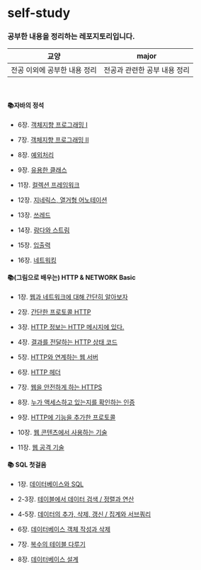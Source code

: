 # self-study

### 공부한 내용을 정리하는 레포지토리입니다.


|교양|major|
|---|---|
|전공 이외에 공부한 내용 정리|전공과 관련한 공부 내용 정리|


<br/>

#### 📚자바의 정석
- <p>6장. <a href="https://github.com/chchlee/self-study/blob/java/major/%EC%88%98%EC%97%85/%EC%9E%90%EB%B0%94%EC%9D%98%EC%A0%95%EC%84%9D/Chap6.%EA%B0%9D%EC%B2%B4%EC%A7%80%ED%96%A5%20%ED%94%84%EB%A1%9C%EA%B7%B8%EB%9E%98%EB%B0%8D.md">객체지향 프로그래밍 I</a>
</p>

- <p>7장. <a href="https://github.com/chchlee/self-study/blob/java/major/%EC%88%98%EC%97%85/%EC%9E%90%EB%B0%94%EC%9D%98%EC%A0%95%EC%84%9D/Chap7.%EA%B0%9D%EC%B2%B4%EC%A7%80%ED%96%A5%20%ED%94%84%EB%A1%9C%EA%B7%B8%EB%9E%98%EB%B0%8D%202.md">객체지향 프로그래밍 II</a>
</p>

- <p>8장. <a href="https://github.com/chchlee/self-study/blob/java/major/%EC%88%98%EC%97%85/%EC%9E%90%EB%B0%94%EC%9D%98%EC%A0%95%EC%84%9D/Chap8.%EC%98%88%EC%99%B8%EC%B2%98%EB%A6%AC.md">예외처리</a>
</p>

- <p>9장. <a href="https://github.com/chchlee/self-study/blob/java/major/%EC%88%98%EC%97%85/%EC%9E%90%EB%B0%94%EC%9D%98%EC%A0%95%EC%84%9D/Chap9.%EC%9C%A0%EC%9A%A9%ED%95%9C%ED%81%B4%EB%9E%98%EC%8A%A4.md">유용한 클래스</a>
</p>

- <p>11장. <a href="https://github.com/chchlee/self-study/blob/java/major/%EC%88%98%EC%97%85/%EC%9E%90%EB%B0%94%EC%9D%98%EC%A0%95%EC%84%9D/Chap11.%20%EC%BB%AC%EB%A0%89%EC%85%98%ED%94%84%EB%A0%88%EC%9E%84%EC%9B%8C%ED%81%AC.md">컬렉션 프레임워크</a>
</p>

- <p>12장. <a href="https://github.com/chchlee/self-study/blob/java/major/%EC%88%98%EC%97%85/%EC%9E%90%EB%B0%94%EC%9D%98%EC%A0%95%EC%84%9D/Chap12.%20%EC%A7%80%EB%84%A4%EB%A6%AD%EC%8A%A4%2C%20%EC%97%B4%EA%B1%B0%ED%98%95%2C%20%EC%95%A0%EB%84%88%ED%85%8C%EC%9D%B4%EC%85%98.md">지네릭스, 열거형 어노테이션</a>
</p>

- <p>13장. <a href="https://github.com/chchlee/self-study/blob/java/major/%EC%88%98%EC%97%85/%EC%9E%90%EB%B0%94%EC%9D%98%EC%A0%95%EC%84%9D/Chap13.%20%EC%93%B0%EB%A0%88%EB%93%9C.md">쓰레드</a>
</p>

- <p>14장. <a href="https://github.com/chchlee/self-study/blob/java/major/%EC%88%98%EC%97%85/%EC%9E%90%EB%B0%94%EC%9D%98%EC%A0%95%EC%84%9D/Chap14.%20%EB%9E%8C%EB%8B%A4%EC%99%80%20%EC%8A%A4%ED%8A%B8%EB%A6%BC.md">람다와 스트림</a>
</p>

- <p>15장. <a href="https://github.com/chchlee/self-study/blob/java/major/%EC%88%98%EC%97%85/%EC%9E%90%EB%B0%94%EC%9D%98%EC%A0%95%EC%84%9D/Chap15.%20%EC%9E%85%EC%B6%9C%EB%A0%A5.md">입출력</a>
</p>

- <p>16장. <a href="https://github.com/chchlee/self-study/blob/java/major/%EC%88%98%EC%97%85/%EC%9E%90%EB%B0%94%EC%9D%98%EC%A0%95%EC%84%9D/Chap16.%20%EB%84%A4%ED%8A%B8%EC%9B%8C%ED%82%B9.md">네트워킹</a>
</p>

#### 📚(그림으로 배우는) HTTP & NETWORK Basic
- <p>1장. <a href="https://github.com/chchlee/self-study/blob/java/major/%EC%88%98%EC%97%85/%EA%B7%B8%EB%A6%BC%EC%9C%BC%EB%A1%9C%EB%B0%B0%EC%9A%B0%EB%8A%94HTTP%EB%84%A4%ED%8A%B8%EC%9B%8C%ED%81%ACBasic/1%EC%9E%A5.%EC%9B%B9%EA%B3%BC%EB%84%A4%ED%8A%B8%EC%9B%8C%ED%81%AC%EC%97%90%EB%8C%80%ED%95%B4%EC%95%8C%EC%95%84%EB%B3%B4%EC%9E%90.md">웹과 네트워크에 대해 간단히 알아보자</a>
</p>

- <p>2장. <a href="https://github.com/chchlee/self-study/blob/java/major/%EC%88%98%EC%97%85/%EA%B7%B8%EB%A6%BC%EC%9C%BC%EB%A1%9C%EB%B0%B0%EC%9A%B0%EB%8A%94HTTP%EB%84%A4%ED%8A%B8%EC%9B%8C%ED%81%ACBasic/2%EC%9E%A5.%EA%B0%84%EB%8B%A8%ED%95%9C%ED%94%84%EB%A1%9C%ED%86%A0%EC%BD%9CHTTP.md">간단한 프로토콜 HTTP</a>
</p>

- <p>3장. <a href="https://github.com/chchlee/self-study/blob/java/major/%EC%88%98%EC%97%85/%EA%B7%B8%EB%A6%BC%EC%9C%BC%EB%A1%9C%EB%B0%B0%EC%9A%B0%EB%8A%94HTTP%EB%84%A4%ED%8A%B8%EC%9B%8C%ED%81%ACBasic/3%EC%9E%A5.HTTP%20%EC%A0%95%EB%B3%B4%EB%8A%94%20HTTP%20%EB%A9%94%EC%8B%9C%EC%A7%80%EC%97%90%20%EC%9E%88%EB%8B%A4..md">HTTP 정보는 HTTP 메시지에 있다.</a>
</p>

- <p>4장. <a href="https://github.com/chchlee/self-study/blob/java/major/%EC%88%98%EC%97%85/%EA%B7%B8%EB%A6%BC%EC%9C%BC%EB%A1%9C%EB%B0%B0%EC%9A%B0%EB%8A%94HTTP%EB%84%A4%ED%8A%B8%EC%9B%8C%ED%81%ACBasic/4%EC%9E%A5.%EA%B2%B0%EA%B3%BC%EB%A5%BC%EC%A0%84%EB%8B%AC%ED%95%98%EB%8A%94HTTP%EC%83%81%ED%83%9C%EC%BD%94%EB%93%9C.md">결과를 전달하는 HTTP 상태 코드</a>
</p>

- <p>5장. <a href="https://github.com/chchlee/self-study/blob/java/major/%EC%88%98%EC%97%85/%EA%B7%B8%EB%A6%BC%EC%9C%BC%EB%A1%9C%EB%B0%B0%EC%9A%B0%EB%8A%94HTTP%EB%84%A4%ED%8A%B8%EC%9B%8C%ED%81%ACBasic/5%EC%9E%A5.HTTP%EC%99%80%EC%97%B0%EA%B3%84%ED%95%98%EB%8A%94%EC%9B%B9%EC%84%9C%EB%B2%84.md">HTTP와 연계하는 웹 서버</a>
</p>

- <p>6장. <a href="https://github.com/chchlee/self-study/blob/java/major/%EC%88%98%EC%97%85/%EA%B7%B8%EB%A6%BC%EC%9C%BC%EB%A1%9C%EB%B0%B0%EC%9A%B0%EB%8A%94HTTP%EB%84%A4%ED%8A%B8%EC%9B%8C%ED%81%ACBasic/6%EC%9E%A5.HTTP%ED%97%A4%EB%8D%94.md">HTTP 헤더</a>
</p>

- <p>7장. <a href="https://github.com/chchlee/self-study/blob/java/major/%EC%88%98%EC%97%85/%EA%B7%B8%EB%A6%BC%EC%9C%BC%EB%A1%9C%EB%B0%B0%EC%9A%B0%EB%8A%94HTTP%EB%84%A4%ED%8A%B8%EC%9B%8C%ED%81%ACBasic/7%EC%9E%A5.%EC%9B%B9%EC%9D%84%EC%95%88%EC%A0%84%ED%95%98%EA%B2%8C%ED%95%98%EB%8A%94https.md">웹을 안전하게 하는 HTTPS</a>
</p>

- <p>8장. <a href="https://github.com/chchlee/self-study/blob/java/major/%EC%88%98%EC%97%85/%EA%B7%B8%EB%A6%BC%EC%9C%BC%EB%A1%9C%EB%B0%B0%EC%9A%B0%EB%8A%94HTTP%EB%84%A4%ED%8A%B8%EC%9B%8C%ED%81%ACBasic/8%EC%9E%A5.%EB%88%84%EA%B0%80%EC%95%A1%EC%84%B8%EC%8A%A4%ED%95%98%EA%B3%A0%EC%9E%88%EB%8A%94%EC%A7%80%EB%A5%BC%ED%99%95%EC%9D%B8.md">누가 액세스하고 있는지를 확인하는 인증</a>
</p>

- <p>9장. <a href="https://github.com/chchlee/self-study/blob/java/major/%EC%88%98%EC%97%85/%EA%B7%B8%EB%A6%BC%EC%9C%BC%EB%A1%9C%EB%B0%B0%EC%9A%B0%EB%8A%94HTTP%EB%84%A4%ED%8A%B8%EC%9B%8C%ED%81%ACBasic/9%EC%9E%A5.HTTP%EC%97%90%EA%B8%B0%EB%8A%A5%EC%9D%84%EC%B6%94%EA%B0%80%ED%95%9C%ED%94%84%EB%A1%9C%ED%86%A0%EC%BD%9C.md">HTTP에 기능을 추가한 프로토콜</a>
</p>

- <p>10장. <a href="https://github.com/chchlee/self-study/blob/java/major/%EC%88%98%EC%97%85/%EA%B7%B8%EB%A6%BC%EC%9C%BC%EB%A1%9C%EB%B0%B0%EC%9A%B0%EB%8A%94HTTP%EB%84%A4%ED%8A%B8%EC%9B%8C%ED%81%ACBasic/10%EC%9E%A5.%EC%9B%B9%EC%BD%98%ED%85%90%EC%B8%A0%EC%97%90%EC%84%9C%EC%82%AC%EC%9A%A9%ED%95%98%EB%8A%94%EA%B8%B0%EC%88%A0.md">웹 콘텐츠에서 사용하는 기술</a>
</p>

- <p>11장. <a href="https://github.com/chchlee/self-study/blob/java/major/%EC%88%98%EC%97%85/%EA%B7%B8%EB%A6%BC%EC%9C%BC%EB%A1%9C%EB%B0%B0%EC%9A%B0%EB%8A%94HTTP%EB%84%A4%ED%8A%B8%EC%9B%8C%ED%81%ACBasic/11%EC%9E%A5.%EC%9B%B9%EA%B3%B5%EA%B2%A9%EA%B8%B0%EC%88%A0.md">웹 공격 기술</a>
</p>

#### 📚 SQL 첫걸음
- <p>1장. <a href="https://github.com/chchlee/self-study/blob/java/major/%EC%88%98%EC%97%85/SQL%EC%B2%AB%EA%B1%B8%EC%9D%8C/1%EC%9E%A5.md">데이터베이스와 SQL</a>
</p>

- <p>2-3장. <a href="https://github.com/chchlee/self-study/blob/java/major/%EC%88%98%EC%97%85/SQL%EC%B2%AB%EA%B1%B8%EC%9D%8C/2%EC%9E%A5-3%EC%9E%A5.md">테이블에서 데이터 검색 / 정렬과 연산</a>
</p>

- <p>4-5장. <a href="https://github.com/chchlee/self-study/blob/java/major/%EC%88%98%EC%97%85/SQL%EC%B2%AB%EA%B1%B8%EC%9D%8C/4%EC%9E%A5-5%EC%9E%A5.md">데이터의 추가, 삭제, 갱신 / 집계와 서브쿼리</a>
</p>

- <p>6장. <a href="https://github.com/chchlee/self-study/blob/java/major/%EC%88%98%EC%97%85/SQL%EC%B2%AB%EA%B1%B8%EC%9D%8C/6%EC%9E%A5.md">데이터베이스 객체 작성과 삭제</a>
</p>

- <p>7장. <a href="https://github.com/chchlee/self-study/blob/java/major/%EC%88%98%EC%97%85/SQL%EC%B2%AB%EA%B1%B8%EC%9D%8C/7%EC%9E%A5.md">복수의 테이블 다루기</a>
</p>

- <p>8장. <a href="https://github.com/chchlee/self-study/blob/java/major/%EC%88%98%EC%97%85/SQL%EC%B2%AB%EA%B1%B8%EC%9D%8C/8%EC%9E%A5.md">데이터베이스 설계</a>
</p>
